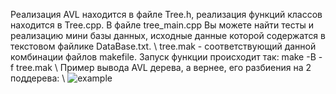 Реализация AVL находится в файле Tree.h, реализация функций классов находится в Tree.cpp. В файле tree_main.cpp Вы можете найти тесты и реализацию мини базы данных, исходные данные которой содержатся в текстовом файлике DataBase.txt. \\
tree.mak - соответствующий данной комбинации файлов makefile. Запуск функции происходит так: make -B -f tree.mak \\
Пример вывода AVL дерева, а вернее, его разбиения на 2 поддерева: \\
![example](https://github.com/DanyaFire/Proga/assets/138053593/80f41182-c6b9-46ba-b5cb-ab6cce1cb567)
